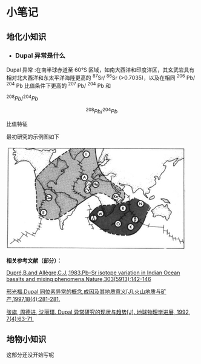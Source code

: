 # 小笔记

## 地化小知识

- ### Dupal 异常是什么

Dupal 异常
:在南半球赤道至 60°S 区域，如南大西洋和印度洋区，其玄武岩具有相对北大西洋和东太平洋海隆更高的 <sup>87</sup>Sr/ <sup>86</sup>Sr (>0.7035)，以及在相同 <sup>206</sup> Pb/ <sup>204</sup> Pb 比值条件下更高的 <sup>207</sup> Pb/ <sup>204</sup> Pb 和


$^{208}Pb/^{204}Pb$ 

$$
^{208}Pb/^{204}Pb
$$ 

比值特征

最初研究的示例图如下

![Dupal示例图1](./Dupal/Dupal1.jpg)

**相关参考文献（部分）：**

[Dupré,B.and Allègre,C.J.,1983.Pb–Sr isotope variation in Indian Ocean basalts and mixing phenomena.Nature,303(5913):142-146](https://github.com/TigerHall/Blog/blob/master/Page/Dupal/10.1038%40303142a0.pdf)

[邢光福.Dupal 同位素异常的概念,成因及其地质意义[J].火山地质与矿产,1997,18(4):281-281.](https://github.com/TigerHall/Blog/blob/master/Page/Dupal/Dupal%E5%90%8C%E4%BD%8D%E7%B4%A0%E5%BC%82%E5%B8%B8%E7%9A%84%E6%A6%82%E5%BF%B5%E3%80%81%E6%88%90%E5%9B%A0%E5%8F%8A%E5%85%B6%E5%9C%B0%E8%B4%A8%E6%84%8F%E4%B9%89.pdf)

[张旗, 周德进, 沈丽璞. Dupal 异常研究的现状与趋势[J]. 地球物理学进展, 1992, 7(4):63-71.](./Dupal/Dupal异常研究的现状与趋势.pdf)

## 地物小知识

这部分还没开始写呢
